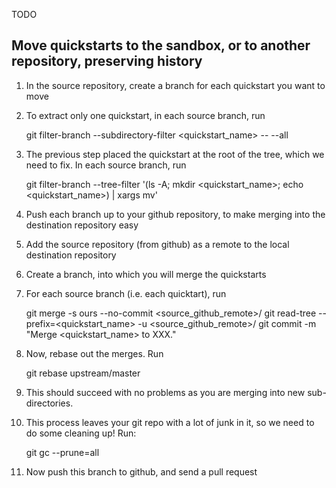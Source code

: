 TODO

Move quickstarts to the sandbox, or to another repository, preserving history
-----------

1) In the source repository, create a branch for each quickstart you want to move
2) To extract only one quickstart, in each source branch, run 

    git filter-branch --subdirectory-filter <quickstart_name> -- --all
3) The previous step placed the quickstart at the root of the tree, which we need to fix. In each source branch, run
    
    git filter-branch --tree-filter '(ls -A; mkdir <quickstart_name>; echo <quickstart_name>) | xargs mv'

4) Push each branch up to your github repository, to make merging into the destination repository easy
5) Add the source repository (from github) as a remote to the local destination repository
6) Create a branch, into which you will merge the quickstarts
7) For each source branch (i.e. each quicktart), run

    git merge -s ours --no-commit <source_github_remote>/<source branch>
    git read-tree --prefix=<quickstart_name> -u <source_github_remote>/<source branch>
    git commit -m "Merge <quickstart_name> to XXX."
8) Now, rebase out the merges. Run
 
    git rebase upstream/master

9) This should succeed with no problems as you are merging into new sub-directories.
10) This process leaves your git repo with a lot of junk in it, so we need to do some cleaning up! Run:

    git gc --prune=all

11) Now push this branch to github, and send a pull request


